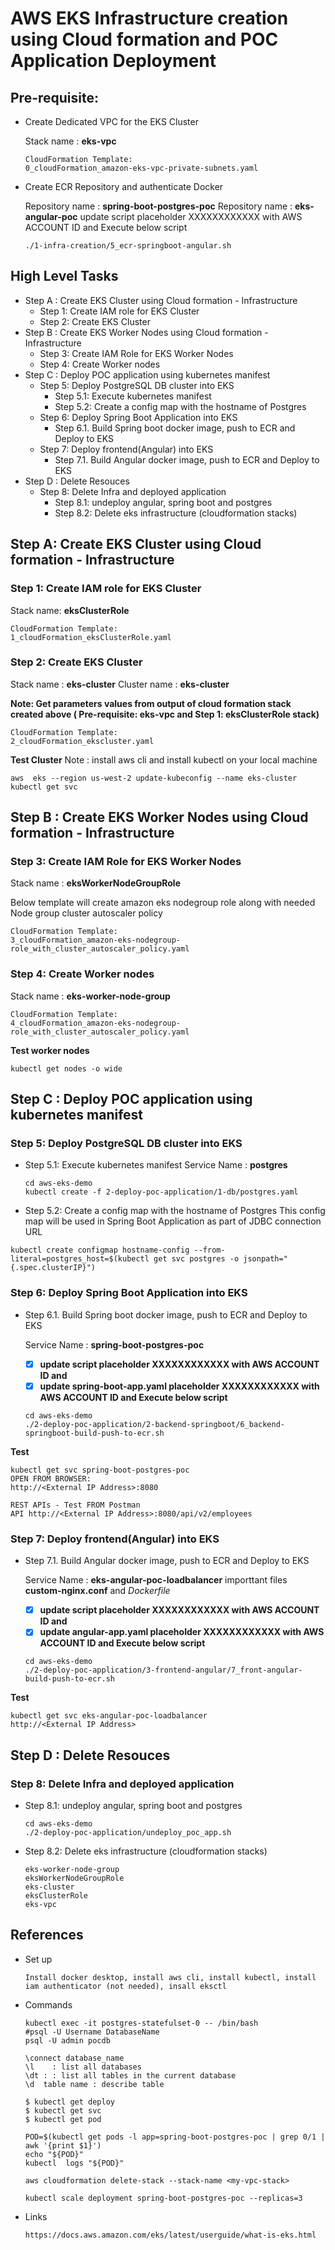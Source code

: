 # AWS EKS Infrastructure creation using Cloud formation and POC Application Deployment

## Pre-requisite:
- Create Dedicated VPC for the EKS Cluster

  Stack name 		: **eks-vpc** 
  ```
  CloudFormation Template: 
  0_cloudFormation_amazon-eks-vpc-private-subnets.yaml
  ```  
- Create ECR Repository and authenticate Docker

  Repository name : **spring-boot-postgres-poc**
  Repository name : **eks-angular-poc**
  update script placeholder XXXXXXXXXXXX with AWS ACCOUNT ID and Execute below script
  ```
  ./1-infra-creation/5_ecr-springboot-angular.sh
  ```  

## High Level Tasks
- Step A : Create EKS Cluster using Cloud formation - Infrastructure
  - Step 1: Create IAM role for EKS Cluster  
  - Step 2: Create EKS Cluster
- Step B : Create EKS Worker Nodes using Cloud formation - Infrastructure
  - Step 3: Create IAM Role for EKS Worker Nodes
  - Step 4: Create Worker nodes
- Step C : Deploy POC application using kubernetes manifest 
  - Step 5: Deploy PostgreSQL DB cluster into EKS
    - Step 5.1: Execute kubernetes manifest
    - Step 5.2: Create a config map with the hostname of Postgres    
  - Step 6: Deploy Spring Boot Application into EKS
    - Step 6.1. Build Spring boot docker image, push to ECR and Deploy to EKS    
  - Step 7: Deploy frontend(Angular) into EKS
    - Step 7.1. Build Angular docker image, push to ECR and Deploy to EKS
- Step D : Delete Resouces
    - Step 8: Delete Infra and deployed application
      - Step 8.1: undeploy angular, spring boot and postgres
      - Step 8.2: Delete eks infrastructure (cloudformation stacks)
  
## Step A: Create EKS Cluster using Cloud formation - Infrastructure

### Step 1: Create IAM role for EKS Cluster 

Stack name: **eksClusterRole**
```
CloudFormation Template:  
1_cloudFormation_eksClusterRole.yaml
```

### Step 2: Create EKS Cluster
Stack name 		: **eks-cluster** 
Cluster name 	: **eks-cluster**

**Note: Get parameters values from output of cloud formation stack created above ( Pre-requisite: eks-vpc and Step 1: eksClusterRole stack)**
```
CloudFormation Template:  
2_cloudFormation_ekscluster.yaml
```

**Test Cluster**
Note : install aws cli and install kubectl on your local machine
```
aws  eks --region us-west-2 update-kubeconfig --name eks-cluster
kubectl get svc
```

## Step B : Create EKS Worker Nodes using Cloud formation - Infrastructure

### Step 3: Create IAM Role for EKS Worker Nodes
Stack name 		: **eksWorkerNodeGroupRole** 

Below  template will create amazon eks nodegroup role along with needed Node group cluster autoscaler policy
```
CloudFormation Template:  
3_cloudFormation_amazon-eks-nodegroup-role_with_cluster_autoscaler_policy.yaml
```

### Step 4: Create Worker nodes
Stack name 		: **eks-worker-node-group** 

```
CloudFormation Template:  
4_cloudFormation_amazon-eks-nodegroup-role_with_cluster_autoscaler_policy.yaml
```

**Test worker nodes**
```
kubectl get nodes -o wide
```

## Step C : Deploy POC application using kubernetes manifest 

### Step 5: Deploy PostgreSQL DB cluster into EKS

- Step 5.1: Execute kubernetes manifest
  Service Name	: **postgres**
  ```
  cd aws-eks-demo
  kubectl create -f 2-deploy-poc-application/1-db/postgres.yaml
  ```
-  Step 5.2: Create a config map with the hostname of Postgres
  This config map will be used in Spring Boot Application as part of JDBC connection URL
  ```
  kubectl create configmap hostname-config --from-literal=postgres_host=$(kubectl get svc postgres -o jsonpath="{.spec.clusterIP}")
  ```

### Step 6: Deploy Spring Boot Application into EKS
  
- Step 6.1. Build Spring boot docker image, push to ECR and Deploy to EKS

  Service Name	: **spring-boot-postgres-poc**
  - [x] **update script placeholder XXXXXXXXXXXX with AWS ACCOUNT ID and**
  - [x] **update spring-boot-app.yaml placeholder XXXXXXXXXXXX with AWS ACCOUNT ID and Execute below script**
  
  ```
  cd aws-eks-demo
  ./2-deploy-poc-application/2-backend-springboot/6_backend-springboot-build-push-to-ecr.sh  
  ```

**Test**
```
kubectl get svc spring-boot-postgres-poc
OPEN FROM BROWSER: 
http://<External IP Address>:8080

REST APIs - Test FROM Postman
API http://<External IP Address>:8080/api/v2/employees
```

### Step 7: Deploy frontend(Angular) into EKS

- Step 7.1. Build Angular docker image, push to ECR and Deploy to EKS

  Service Name	: **eks-angular-poc-loadbalancer**
  importtant files **custom-nginx.conf** and *Dockerfile*
  
  - [x] **update script placeholder XXXXXXXXXXXX with AWS ACCOUNT ID and**
  - [x] **update angular-app.yaml placeholder XXXXXXXXXXXX with AWS ACCOUNT ID and Execute below script**

  ```
  cd aws-eks-demo
  ./2-deploy-poc-application/3-frontend-angular/7_front-angular-build-push-to-ecr.sh
  ```

**Test**
```
kubectl get svc eks-angular-poc-loadbalancer
http://<External IP Address>
```
      
## Step D : Delete Resouces

### Step 8: Delete Infra and deployed application
- Step 8.1: undeploy angular, spring boot and postgres
	```
	cd aws-eks-demo
	./2-deploy-poc-application/undeploy_poc_app.sh
	```
- Step 8.2: Delete eks infrastructure (cloudformation stacks)
	```
	eks-worker-node-group
	eksWorkerNodeGroupRole
	eks-cluster
	eksClusterRole
	eks-vpc
	```
	
## References
- Set up 
  ```
  Install docker desktop, install aws cli, install kubectl, install iam authenticator (not needed), insall eksctl
  ```
- Commands
  ```
  kubectl exec -it postgres-statefulset-0 -- /bin/bash
  #psql -U Username DatabaseName 
  psql -U admin pocdb

  \connect database_name
  \l 	: list all databases
  \dt : : list all tables in the current database
  \d  table name : describe table

  $ kubectl get deploy
  $ kubectl get svc
  $ kubectl get pod

  POD=$(kubectl get pods -l app=spring-boot-postgres-poc | grep 0/1 | awk '{print $1}')
  echo "${POD}"
  kubectl  logs "${POD}"

  aws cloudformation delete-stack --stack-name <my-vpc-stack>
  
  kubectl scale deployment spring-boot-postgres-poc --replicas=3
  ```
- Links
  ```
  https://docs.aws.amazon.com/eks/latest/userguide/what-is-eks.html
  ```
